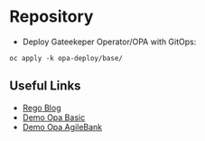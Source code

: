 # Repository

* Deploy Gateekeper Operator/OPA with GitOps:
```
oc apply -k opa-deploy/base/
```

## Useful Links

* [Rego Blog](https://github.com/garethahealy/rego-blog)
* [Demo Opa Basic](https://github.com/open-policy-agent/gatekeeper/blob/master/demo/basic/demo.sh)
* [Demo Opa AgileBank](https://github.com/open-policy-agent/gatekeeper/tree/master/demo/agilebank)
